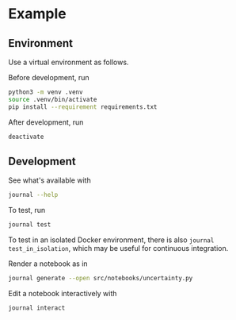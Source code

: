 # Example

## Environment

Use a virtual environment as follows.

Before development, run

```bash
python3 -m venv .venv
source .venv/bin/activate
pip install --requirement requirements.txt
```

After development, run

```bash
deactivate
```

## Development

See what's available with

```bash
journal --help
```

To test, run

```bash
journal test
```

To test in an isolated Docker environment, there is also `journal test_in_isolation`, which may be useful for continuous integration.

Render a notebook as in

```bash
journal generate --open src/notebooks/uncertainty.py
```

Edit a notebook interactively with

```bash
journal interact
```
